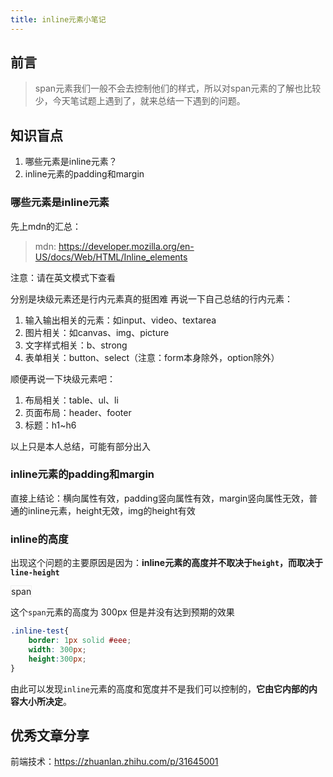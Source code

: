 ```yaml
---
title: inline元素小笔记
---
```


## 前言

> span元素我们一般不会去控制他们的样式，所以对span元素的了解也比较少，今天笔试题上遇到了，就来总结一下遇到的问题。

## 知识盲点

1. 哪些元素是inline元素？
2. inline元素的padding和margin

### 哪些元素是inline元素

先上mdn的汇总：

> mdn: https://developer.mozilla.org/en-US/docs/Web/HTML/Inline_elements

注意：请在英文模式下查看

分别是块级元素还是行内元素真的挺困难
再说一下自己总结的行内元素：

1. 输入输出相关的元素：如input、video、textarea
2. 图片相关：如canvas、img、picture
3. 文字样式相关：b、strong
4. 表单相关：button、select（注意：form本身除外，option除外）

顺便再说一下块级元素吧：

1. 布局相关：table、ul、li
2. 页面布局：header、footer
3. 标题：h1~h6

以上只是本人总结，可能有部分出入

### inline元素的padding和margin

直接上结论：横向属性有效，padding竖向属性有效，margin竖向属性无效，普通的inline元素，height无效，img的height有效

### inline的高度

出现这个问题的主要原因是因为：**inline元素的高度并不取决于`height`，而取决于`line-height`**

<span class="inline-test">span</span>

这个`span`元素的高度为 300px 但是并没有达到预期的效果

```css
.inline-test{
    border: 1px solid #eee;
    width: 300px;
    height:300px;
}
```

由此可以发现`inline`元素的高度和宽度并不是我们可以控制的，**它由它内部的内容大小所决定**。

## 优秀文章分享

前端技术：https://zhuanlan.zhihu.com/p/31645001

<style>
    .inline-test{
        border: 1px solid #eee;
        width:300px;
        height: 300px;
    }
</style>